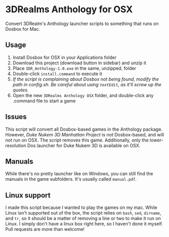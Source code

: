 3DRealms Anthology for OSX
==========================

Convert 3DRealm's Anthology launcher scripts to something that runs on Dosbox for Mac.

Usage
-----

1. Install Dosbox for OSX  in your Applications folder
2. Download this project (download button in sidebar) and unzip it
3. Place `3DR_Anthology-1.0.exe` in the same, unzipped, folder
4. Double-click `install.command` to execute it
5. *If the script is complaining about Dosbox not being found, modify the path in config.sh. Be careful about using `textEdit`, as it'll screw up the quotes.*
6. Open the new `3DRealms Anthology OSX` folder, and double-click any .command file to start a game

Issues
-----

This script will convert all Dosbox-based games in the Anthology package. However, *Duke Nukem 3D Manhattan Project* is not Dosbox-based, and will not run on OSX. The script removes this game. Additionally, only the lower-resolution Dos launcher for Duke Nukem 3D is available on OSX.

Manuals
-------

While there's no pretty launcher like on Windows, you can still find the manuals in the game subfolders. It's usually called `manual.pdf`.

Linux support
-------------

I made this script because I wanted to play the games on my mac. While Linux isn't supported out of the box, the script relies on `bash`, `sed`, `dirname`, and `tr`, so it should be a matter of removing a line or two to make it run on Linux. I simply don't have a linux box right here, so I haven't done it myself. Pull requests are more than welcome!